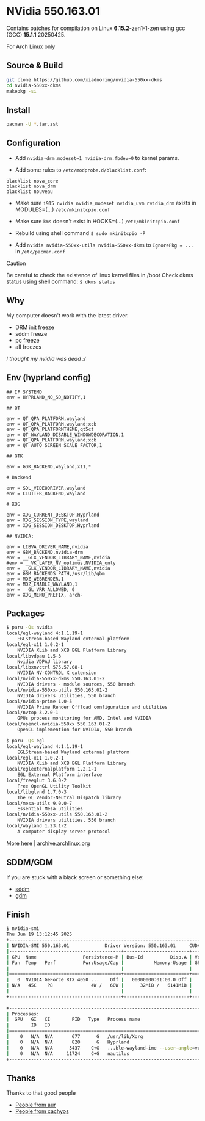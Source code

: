# NVidia 550.163.01

Contains patches for compilation on Linux **6.15.2**-zen1-1-zen using gcc (GCC) **15.1.1** 20250425.

For Arch Linux only

## Source & Build
```bash
git clone https://github.com/xiadnoring/nvidia-550xx-dkms
cd nvidia-550xx-dkms
makepkg -si
```

## Install
```bash
pacman -U *.tar.zst
```

## Configuration

- Add ```nvidia-drm.modeset=1 nvidia-drm.fbdev=0``` to kernel params.

- Add some rules to ```/etc/modprobe.d/blacklist.conf```: 
```
blacklist nova_core
blacklist nova_drm
blacklist nouveau
```

- Make sure ```i915 nvidia nvidia_modeset nvidia_uvm nvidia_drm``` exists in MODULES=(...) ```/etc/mkinitcpio.conf```

- Make sure ```kms``` doesn't exist in HOOKS=(...) ```/etc/mkinitcpio.conf```

- Rebuild using shell command ```$ sudo mkinitcpio -P```

- Add ```nvidia nvidia-550xx-utils nvidia-550xx-dkms``` to ```IgnorePkg = ...``` in ```/etc/pacman.conf```

> [!CAUTION]
> Be careful to check the existence of linux kernel files in /boot
> Check dkms status using shell command: ```$ dkms status```

## Why
My computer doesn't work with the latest driver.
- DRM init freeze
- sddm freeze
- pc freeze
- all freezes

*I thought my nvidia was dead :(*

## Env (hyprland config)
```
## IF SYSTEMD
env = HYPRLAND_NO_SD_NOTIFY,1

## QT

env = QT_QPA_PLATFORM,wayland
env = QT_QPA_PLATFORM,wayland;xcb
env = QT_QPA_PLATFORMTHEME,qt5ct
env = QT_WAYLAND_DISABLE_WINDOWDECORATION,1
env = QT_QPA_PLATFORM,wayland;xcb
env = QT_AUTO_SCREEN_SCALE_FACTOR,1

## GTK

env = GDK_BACKEND,wayland,x11,*

# Backend

env = SDL_VIDEODRIVER,wayland
env = CLUTTER_BACKEND,wayland

# XDG

env = XDG_CURRENT_DESKTOP,Hyprland
env = XDG_SESSION_TYPE,wayland
env = XDG_SESSION_DESKTOP,Hyprland

## NVIDIA:

env = LIBVA_DRIVER_NAME,nvidia
env = GBM_BACKEND,nvidia-drm
env = __GLX_VENDOR_LIBRARY_NAME,nvidia
#env = __VK_LAYER_NV_optimus,NVIDIA_only 
env = __GLX_VENDOR_LIBRARY_NAME,nvidia
env = GBM_BACKENDS_PATH,/usr/lib/gbm
env = MOZ_WEBRENDER,1
env = MOZ_ENABLE_WAYLAND,1
env = __GL_VRR_ALLOWED, 0
env = XDG_MENU_PREFIX, arch-
```

## Packages
```bash
$ paru -Qs nvidia
local/egl-wayland 4:1.1.19-1
    EGLStream-based Wayland external platform
local/egl-x11 1.0.2-1
    NVIDIA XLib and XCB EGL Platform Library
local/libvdpau 1.5-3
    Nvidia VDPAU library
local/libxnvctrl 575.57.08-1
    NVIDIA NV-CONTROL X extension
local/nvidia-550xx-dkms 550.163.01-2
    NVIDIA drivers - module sources, 550 branch
local/nvidia-550xx-utils 550.163.01-2
    NVIDIA drivers utilities, 550 branch
local/nvidia-prime 1.0-5
    NVIDIA Prime Render Offload configuration and utilities
local/nvtop 3.2.0-1
    GPUs process monitoring for AMD, Intel and NVIDIA
local/opencl-nvidia-550xx 550.163.01-2
    OpenCL implemention for NVIDIA, 550 branch
```

```bash
$ paru -Qs egl
local/egl-wayland 4:1.1.19-1
    EGLStream-based Wayland external platform
local/egl-x11 1.0.2-1
    NVIDIA XLib and XCB EGL Platform Library
local/eglexternalplatform 1.2.1-1
    EGL External Platform interface
local/freeglut 3.6.0-2
    Free OpenGL Utility Toolkit
local/libglvnd 1.7.0-3
    The GL Vendor-Neutral Dispatch library
local/mesa-utils 9.0.0-7
    Essential Mesa utilities
local/nvidia-550xx-utils 550.163.01-2
    NVIDIA drivers utilities, 550 branch
local/wayland 1.23.1-2
    A computer display server protocol
```

[More here](https://github.com/xiadnoring/nvidia-550xx-dkms/blob/main/packages.list) | 
[archive.archlinux.org](https://archive.archlinux.org)

## SDDM/GDM

If you are stuck with a black screen or something else:

- [sddm](https://wiki.archlinux.org/title/NVIDIA_Optimus#SDDM)
- [gdm](https://wiki.archlinux.org/title/NVIDIA_Optimus#GDM)

## Finish
```bash
$ nvidia-smi
Thu Jun 19 13:12:45 2025       
+-----------------------------------------------------------------------------------------+
| NVIDIA-SMI 550.163.01             Driver Version: 550.163.01     CUDA Version: 12.4     |
|-----------------------------------------+------------------------+----------------------+
| GPU  Name                 Persistence-M | Bus-Id          Disp.A | Volatile Uncorr. ECC |
| Fan  Temp   Perf          Pwr:Usage/Cap |           Memory-Usage | GPU-Util  Compute M. |
|                                         |                        |               MIG M. |
|=========================================+========================+======================|
|   0  NVIDIA GeForce RTX 4050 ...    Off |   00000000:01:00.0 Off |                  N/A |
| N/A   45C    P8              4W /   60W |      32MiB /   6141MiB |      0%      Default |
|                                         |                        |                  N/A |
+-----------------------------------------+------------------------+----------------------+
                                                                                         
+-----------------------------------------------------------------------------------------+
| Processes:                                                                              |
|  GPU   GI   CI        PID   Type   Process name                              GPU Memory |
|        ID   ID                                                               Usage      |
|=========================================================================================|
|    0   N/A  N/A       677      G   /usr/lib/Xorg                                   4MiB |
|    0   N/A  N/A       820      G   Hyprland                                        1MiB |
|    0   N/A  N/A      5437    C+G   ...ble-wayland-ime --user-angle=vulkan          5MiB |
|    0   N/A  N/A     11724    C+G   nautilus                                        6MiB |
+-----------------------------------------------------------------------------------------+
```

## Thanks
Thanks to that good people
- [People from aur](https://aur.archlinux.org/packages/nvidia-550xx-utils)
- [People from cachyos](https://github.com/CachyOS/CachyOS-PKGBUILDS/tree/feat/nvidia-575/nvidia/nvidia-utils)
